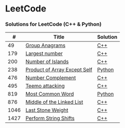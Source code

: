 LeetCode
========

### Solutions for LeetCode (C++ & Python)

| # | Title | Solution |
|---| ----- | -------- |
|49|   [Group Anagrams](https://leetcode.com/problems/group-anagrams/) | [C++](./cpp/49_group_anagrams.cpp) |
|179|  [Largest number](https://leetcode.com/problems/largest-number/) | [C++](./cpp/179_largest_number.cpp) |
|200|  [Number of Islands](https://leetcode.com/problems/number-of-islands/) | [C++](./cpp/200_number_of_islands.py) |
|238|  [Product of Array Except Self](https://leetcode.com/problems/product-of-array-except-self/) | [Python](./python/238_product_of_array_except_self.py) |
|476|  [Number Complement](https://leetcode.com/problems/number-complement/) | [C++](./cpp/476_number_complement.cpp) |
|495|  [Teemo attacking](https://leetcode.com/problems/teemo-attacking/) | [C++](./cpp/495_teemo_attacking.cpp) |
|819|  [Most Common Word](https://leetcode.com/problems/most-common-word/) | [Python](./python/819_most_common_word.py) |
|876|  [Middle of the Linked List](https://leetcode.com/problems/middle-of-the-linked-list/) | [C++](./cpp/876_middle_of_the_linked_list.cpp) |
|1046| [Last Stone Weight](https://leetcode.com/problems/last-stone-weight/) | [C++](./cpp/1046_last_stone_weight.cpp) |
|1427| [Perform String Shifts](https://leetcode.com/problems/perform-string-shifts/) | [C++](./cpp/1427_perform_string_shifts.cpp) |